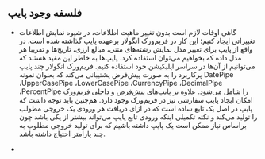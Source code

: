## فلسفه وجود پایپ

- گاهی اوقات لازم است بدون تغییر ماهیت اطلاعات، در شیوه نمایش اطلاعات تغییراتی ایجاد کنیم؛ این کار در فریم‌ورک انگولار برعهده پایپ گذاشته شده است. در واقع از پایپ برای تغییر مدل نمایش رشته‌های متنی، مبالغ ارزی، تاریخ‌ها و تقریبا هر مدل داده که بخواهیم می‌توان استفاده کرد. پایپ‌ها به خاطر این مفید هستند که می‌توانیم از آن‌ها در سراسر اپلیکیشن خود استفاده کنیم. فریم‌ورک انگولار چند پایپ پرکاربرد را به صورت پیش‌فرض پشتیبانی می‌کند که بعنوان نمونه DatePipe ،UpperCasePipe ،LowerCasePipe ،CurrencyPipe ،DecimalPipe ،PercentPipe را شامل می‌شود. علاوه بر پایپ‌‌های پیش‌فرض و داخلی فریم‌ورک امکان ایجاد پایپ سفارشی نیز در فریم‌ورک وجود دارد. هم‌چنین باید توجه داشت که پایپ در اصل یک تابع ساده است که در ازای دریافت هر ورودی یک خروجی مطولب را تولید می‌کند و نکته تکمیلی اینکه ورودی تابع پایپ می‌تواند بیشتر از یکی باشد چون براساس نیاز ممکن است یک پایپ داشته باشیم که برای تولید خروجی مطلوب به چند پارامتر احتیاج داشته باشد.

- 